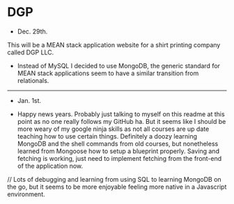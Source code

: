 # DGP

- Dec. 29th.

This will be a MEAN stack application website for a shirt printing company called DGP LLC.

- Instead of MySQL I decided to use MongoDB, the generic standard for MEAN stack applications seem to have a similar transition from relationals. 

------------------------------------------------------------

- Jan. 1st.

- Happy news years. Probably just talking to myself on this readme at this point as no one really follows my GitHub ha. But it seems like I should be more weary of my google ninja skills as not all courses are up date teaching how to use certain things. Definitely a doozy learning MongoDB and the shell commands from old courses, but nonetheless learned from Mongoose how to setup a blueprint properly. Saving and fetching is working, just need to implement fetching from the front-end of the application now.

// Lots of debugging and learning from using SQL to learning MongoDB on the go, but it seems to be more enjoyable feeling more native in a Javascript environment. 